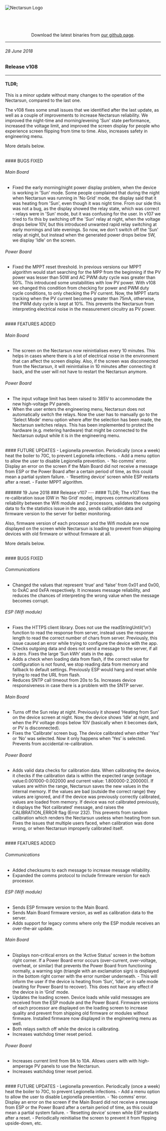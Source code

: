 ![Nectarsun Logo][nectarsun-logo]
<br />
<div style="text-align: center;">
<a href="https://itunes.apple.com/app/nectar-sun/id1286550945?mt=8" style="display: inline-block;margin-left: auto;/* margin-right: auto; */background:url(https://linkmaker.itunes.apple.com/assets/shared/badges/en-us/appstore-lrg.svg)    no-repeat;width:135px;height:40px;background-size:contain;margin-right: 50px;"></a>
<a href="https://play.google.com/store/apps/details?id=com.nectarsun.android&pcampaignid=MKT-Other-global-all-co-prtnr-py-PartBadge-Mar2515-1" style="display:inline-block;margin-left: auto;margin-right: auto;background:url(https://play.google.com/intl/en_us/badges/images/generic/en_badge_web_generic.png) no-repeat;width:135px;height:40px;background-size:155px 60px;background-position: -10px -10px;"></a>
<p>
  Download the latest binaries from <a href="https://github.com/NectarSun/nectarsun-update-package/releases/latest">our github page</a>.
</p>
</div>

---
###### 28 June 2018
### Release v108
---
#### TLDR;
This is a minor update without many changes to the operation of the Nectarsun, compared to the last one.

The v108 fixes some small issues that we identified after the last update, as well as a couple of improvements to increase Nectarsun reliability. We improved the night-time and morning/evening 'Sun' state performance, increased the voltage limit, and improved the screen display for people who experience screen flipping from time to time. Also, increases safety in engineering menu.

More details below.

<br />
#### BUGS FIXED

###### Main Board
- Fixed the early morning/night power display problem, when  the device is working in 'Sun' mode. Some people complained that during the night when Nectarsun was running in 'No Grid' mode, the display said that it was heating from 'Sun', even though it was night time. From our side this was not a bug, as the display showed the relay state, which was correct - relays were in 'Sun' mode, but it was confusing for the user. In v107 we tried to fix this by switching off the 'Sun' relay at night, when the voltage drops below 10V, but this introduced unwanted rapid relay switching at early mornings and late evenings. So now, we don't switch off the 'Sun' relay at night, but instead when the generated power drops below 5W, we display 'Idle' on the screen.

###### Power Board
- Fixed the MPPT reset threshold. In previous versions our MPPT algorithm would start searching for the MPP from the beginning if the PV power was lesser than 50W and AC PWM duty cycle was greater than 50%. This introduced some unstabilities with low PV power. With v108 we changed this condition from checking for power and PWM duty cycle conditions, to only checking the PV current. Now, the MPPT starts tracking when the PV current becomes greater than 75mA, otherwise, the PWM duty cycle is kept at 10%. This prevents the Nectarsun from interpreting electrical noise in the measurement circuitry as PV power.

<br />
#### FEATURES ADDED

###### Main Board
- The screen on the Nectarsun now reinintialises every 10 minutes. This helps in cases where there is a lot of electrical noise in the environment that can affect the screen display. Also, if the screen was disconnected from the Nectarsun, it will reinintialise in 10 minutes after connecting it back, and the user will not have to restart the Nectarsun anymore.

###### Power Board
- The input voltage limit has been raised to 385V to accommodate the new high-voltage PV panels.
- When the user enters the engineering menu, Nectarsun does not automatically switch the relays. Now the user has to manually go to the 'Select Mode' menu option where after the selection has been made, the Nectarsun switches relays. This has been implemented to protect the hardware (e.g. metering hardware) that might be connected to the Nectarsun output while it is in the engineering menu.

<br />
#### FUTURE UPDATES
- Legionella prevention. Periodically (once a week) heat the boiler to 70C, to prevent Legionella infections.
- Add a menu option to allow the user to disable Legionella prevention.
- ‘No comms’ error. Display an error on the screen if the Main Board did not receive a message from ESP or the Power Board after a certain period of time, as this could mean a partial system failure.
- ‘Resetting device’ screen while ESP restarts after a reset.
- Faster MPPT algorithm.

<br />
<br />
###### 19 June 2018
### Release v107
---
#### TLDR;
The v107 fixes the re-calibration issue (0W in ‘No Grid’ mode), improves communications reliability between the Wifi module and 2 processors, validates the outgoing data to fix the statistics issue in the app, sends calibration data and firmware version to the server for better monitoring.

Also, firmware version of each processor and the Wifi module are now displayed on the screen while Nectarsun is loading to prevent from shipping devices with old firmware or without firmware at all.

More details below.

<br />
#### BUGS FIXED

###### Communications
- Changed the values that represent ‘true’ and ‘false’ from 0x01 and 0x00, to 0xAC and 0xFA respectively. It increases message reliability, and reduces the chances of interpreting the wrong value when the message becomes corrupt.

###### ESP (Wifi module)
- Fixes the HTTPS client library. Does not use the readStringUntil(‘\n’) function to read the response from server, instead uses the response length to read the correct number of chars from server. Previously, this issue caused an error while trying to configure the device with the app.
- Checks outgoing data and does not send a message to the server, if all is zero. Fixes the large ‘Sun kWh’ stats in the app.
- Adds a check when loading data from flash, if the correct value for configuration is not found, we stop reading data from memory and fallback to default settings. Previously ESP would hang and reset while trying to read the URL from flash.
- Reduces SNTP call timeout from 20s to 5s. Increases device responsiveness in case there is a problem with the SNTP server.

###### Main Board
- Turns off the Sun relay at night. Previously it showed ‘Heating from Sun’ on the device screen at night. Now, the device shows ‘Idle’ at night, and when the PV voltage drops below 10V (basically when it becomes dark, or PV is disconnected).
- Fixes the ‘Calibrate’ screen bug. The device calibrated when either ‘Yes’ or ‘No’ was selected. Now it only happens when ‘Yes’ is selected. Prevents from accidental re-calibration.

###### Power Board
- Adds valid data checks for calibration data. When calibrating the device, it checks if the calibration data is within the expected range (voltage value:0.001000-0.002000 and current value: 1.800000-2.200000). If values are within the range, Nectarsun saves the new values in the internal memory. If the values are bad (outside the correct range) they values are ignored, and if the device was previously correctly calibrated, values are loaded from memory. If device was not calibrated previously, it displays the ‘Not calibrated’ message, and raises the CALIBRATION_ERROR flag (Error 232). This prevents from random calibration which renders the Nectarsun useless when heating from sun. Fixes the issues that multiple users faced, when calibration was done wrong, or when Nectarsun improperly calibrated itself.

<br />
#### FEATURES ADDED

###### Communications
- Added checksums to each message to increase message reliability.
- Expanded the comms protocol to include firmware version for each processor.

###### ESP (Wifi module)
- Sends ESP firmware version to the Main Board.
- Sends Main Board firmware version, as well as calibration data to the server.
- Adds support for legacy comms where only the ESP module receives an over-the-air update.

###### Main Board
- Displays non-critical errors on the ‘Active Status’ screen in the bottom right corner. If a Power Board error occurs (over-current, over-voltage, overheat, or similar) that prevents the Power Board from functioning normally, a warning sign (triangle with an exclamation sign) is displayed in the bottom right corner with the error number underneath.  - This will inform the user if the device is heating from ‘Sun’, ‘Idle’, or in safe mode (waiting for Power Board to recover). This does not have any effect if the device is in ‘Grid’ mode.
- Updates the loading screen. Device loads while valid messages are received from the ESP module and the Power Board. Firmware versions of each processor are displayed on the loading screen to increase quality and prevent from shipping old firmware or modules without firmware. Installed firmware now displayed in the engineering menu as well.
- Both relays switch off while the device is calibrating.
- Increases watchdog timer reset period.

###### Power Board
- Increases current limit from 9A to 10A. Allows users with with high-amperage PV panels to use the Nectarsun.
- Increases watchdog timer reset period.

<br />
#### FUTURE UPDATES
- Legionella prevention. Periodically (once a week) heat the boiler to 70C, to prevent Legionella infections.
- Add a menu option to allow the user to disable Legionella prevention.
- ‘No comms’ error. Display an error on the screen if the Main Board did not receive a message from ESP or the Power Board after a certain period of time, as this could mean a partial system failure.
- ‘Resetting device’ screen while ESP restarts after a reset.
- Periodically reinitialise the screen to prevent it from flipping upside-down, etc.

[nectarsun-logo]: https://github.com/NectarSun/nectarsun.github.io/raw/master/img/logo.png "Top cover screws"